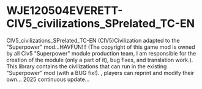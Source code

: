 # WJE120504EVERETT-CIV5_civilizations_SPrelated_TC-EN
CIV5_civilizations_SPrelated_TC-EN
(CIV5)Civilization adapted to the "Superpower" mod...HAVFUN!!! (The copyright of this game mod is owned by all Civ5 "Superpower" module production team, I am responsible for the creation of the module (only a part of it), bug fixes, and translation work.). This library contains the civilizations that can run in the existing "Superpower" mod (with a BUG fix!). , players can reprint and modify their own... 2025 continuous update...

